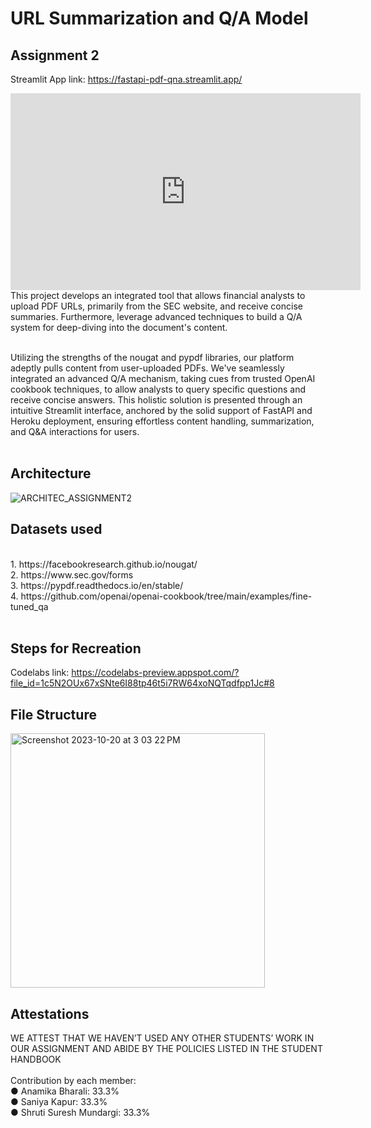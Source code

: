 # URL Summarization and Q/A Model
## Assignment 2
Streamlit App link: https://fastapi-pdf-qna.streamlit.app/
<br>

<iframe width="560" height="315"
src="https://www.youtube.com/embed/rQN8Xzhss14?si=GP1JI6XkJ0b4OEfq"
frameborder="0" 
allow="accelerometer; autoplay; encrypted-media; gyroscope; picture-in-picture" 
allowfullscreen></iframe>



<br>
This project develops an integrated tool that allows financial analysts to upload PDF URLs, primarily from the SEC website, and receive concise summaries. Furthermore, leverage advanced techniques to build a Q/A system for deep-diving into the document's content.<br>
<br>

Utilizing the strengths of the nougat and pypdf libraries, our platform adeptly pulls content from user-uploaded PDFs. We've seamlessly integrated an advanced Q/A mechanism, taking cues from trusted OpenAI cookbook techniques, to allow analysts to query specific questions and receive concise answers. This holistic solution is presented through an intuitive Streamlit interface, anchored by the solid support of FastAPI and Heroku deployment, ensuring effortless content handling, summarization, and Q&A interactions for users.<br>
<br>

## Architecture

![ARCHITEC_ASSIGNMENT2](https://github.com/BigDataIA-Fall2023-Team5/Assignment_2/assets/114001023/e753a3be-951a-4387-bafc-2b14aa86bbd7)


## Datasets used
<br>
1. https://facebookresearch.github.io/nougat/  <br>
2. https://www.sec.gov/forms  <br>
3. https://pypdf.readthedocs.io/en/stable/  <br>
4. https://github.com/openai/openai-cookbook/tree/main/examples/fine-tuned_qa <br>
<br>

## Steps for Recreation

Codelabs link: https://codelabs-preview.appspot.com/?file_id=1c5N2OUx67xSNte6I88tp46t5i7RW64xoNQTqdfpp1Jc#8


## File Structure
<img width="407" alt="Screenshot 2023-10-20 at 3 03 22 PM" src="https://github.com/BigDataIA-Fall2023-Team5/Assignment_2/assets/114001023/d151e9f8-165b-4a32-b5e7-a0135cea3b38">

## Attestations
WE ATTEST THAT WE HAVEN’T USED ANY OTHER STUDENTS’ WORK IN OUR ASSIGNMENT AND ABIDE BY THE POLICIES LISTED IN THE STUDENT HANDBOOK<br>
<br>
Contribution by each member:<br>
● Anamika Bharali: 33.3%<br>
● Saniya Kapur: 33.3%<br>
● Shruti Suresh Mundargi: 33.3%<br>
